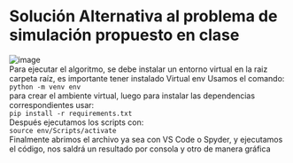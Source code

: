 # Solución Alternativa al problema de simulación propuesto en clase
![image](https://github.com/DevLaCruz/simulation-example/assets/97196517/bbddebba-9bac-49af-8733-b2f499e84e4a)<br>
Para ejecutar el algoritmo, se debe instalar un entorno virtual en la raiz carpeta raíz, es importante tener instalado Virtual env
Usamos el comando:<br>
```python -m venv env```<br>
para crear el ambiente virtual, luego para instalar las dependencias correspondientes usar:<br>
```pip install -r requirements.txt```<br>
Después ejecutamos los scripts con: <br>
```source env/Scripts/activate```<br>
Finalmente abrimos el archivo ya sea con VS Code o Spyder, y ejecutamos el código, nos saldrá un resultado por consola y otro de manera gráfica
